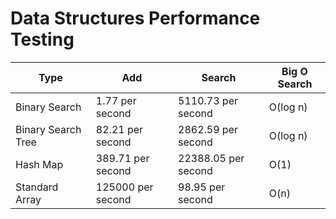 # Data Structures Performance Testing

| Type                  | Add                 | Search              | Big O Search |
| --------------------- | ------------------- | ------------------- | ------------ |
| Binary Search         | 1.77 per second     | 5110.73 per second  | O(log n)     |
| Binary Search Tree    | 82.21 per second    | 2862.59 per second  | O(log n)     |
| Hash Map              | 389.71 per second   | 22388.05 per second | O(1)         |
| Standard Array        | 125000 per second   | 98.95 per second    | O(n)         |

